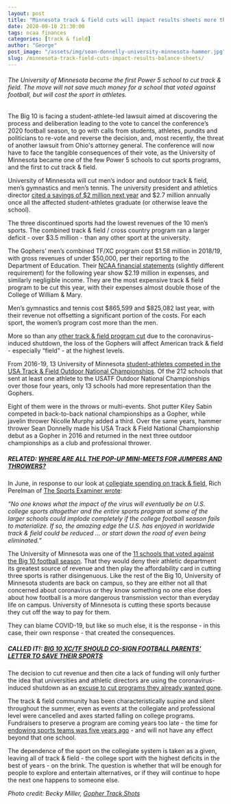```yaml
---
layout: post
title: "Minnesota track & field cuts will impact results sheets more than balance sheets"
date: 2020-09-10 21:30:00
tags: ncaa finances
categories: [track & field]
author: "George"
post_image: "/assets/img/sean-donnelly-university-minnesota-hammer.jpg"
slug: /minnesota-track-field-cuts-impact-results-balance-sheets/
---
```

<h6>The University of Minnesota became the first Power 5 school to cut track & field. The move will not save much money for a school that voted against football, but will cost the sport in athletes.</h6>

The Big 10 is facing a student-athlete-led lawsuit aimed at discovering the process and deliberation leading to the vote to cancel the conference’s 2020 football season, to go with calls from students, athletes, pundits and politicians to re-vote and reverse the decision, and, most recently, the threat of another lawsuit from Ohio's attorney general. The conference will now have to face the tangible consequences of their vote, as the University of Minnesota became one of the few Power 5 schools to cut sports programs, and the first to cut track & field.

University of Minnesota will cut men’s indoor and outdoor track & field, men’s gymnastics and men’s tennis. The university president and athletics director [cited a savings of $2 million next year](https://gophersports.com/news/2020/9/10/an-open-letter-to-the-university-of-minnesota-athletics-community.aspx) and $2.7 million annually once all the affected student-athletes graduate (or otherwise leave the school). 

The three discontinued sports had the lowest revenues of the 10 men’s sports. The combined track & field / cross country program ran a larger deficit - over $3.5 million - than any other sport at the university. 

The Gophers’ men’s combined TF/XC program cost $1.58 million in 2018/19, with gross revenues of under $50,000, per their reporting to the Department of Education. Their [NCAA financial statements](https://gophersports.com/sports/2018/5/21/ot-financial-reports-html.aspx) (slightly different requirement) for the following year show $2.19 million in expenses, and similarly negligible income. They are the most expensive track & field program to be cut this year, with their expenses almost double those of the College of William & Mary.

Men’s gymnastics and tennis cost $865,599 and $825,082 last year, with their revenue not offsetting a significant portion of the costs. For each sport, the women’s program cost more than the men. 

More so than any [other track & field program cut](https://nalathletics.com/blog/2020/08/10/more-college-track-and-field-cuts) due to the coronavirus-induced shutdown, the loss of the Gophers will affect American track & field - especially “field” - at the highest levels. 

From 2016-19, 13 University of Minnesota [student-athletes competed in the USA Track & Field Outdoor National Championships](https://nalathletics.com/blog/2020/08/03/finding-professional-track-and-field-athletes). Of the 212 schools that sent at least one athlete to the USATF Outdoor National Championships over those four years, only 13 schools had more representation than the Gophers.

Eight of them were in the throws or multi-events. Shot putter Kiley Sabin competed in back-to-back national championships as a Gopher, while javelin thrower Nicolle Murphy added a third. Over the same years, hammer thrower Sean Donnelly made his USA Track & Field National Championship debut as a Gopher in 2016 and returned in the next three outdoor championships as a club and professional thrower. 

##### <strong>RELATED: [WHERE ARE ALL THE POP-UP MINI-MEETS FOR JUMPERS AND THROWERS?](https://nalathletics.com/blog/2020/08/24/where-pop-up-meets-jumpers-throwers)</strong>

In June, in response to our look at [collegiate spending on track & field](https://nalathletics.com/blog/2020/06/11/collegiate-spending-track-and-field-governing-bodies), Rich Perelman of [The Sports Examiner wrote](http://www.thesportsexaminer.com/lane-one-study-shows-u-s-colleges-spent-almost-1-billion-on-track-with-more-than-25000-athletes-on-scholarship/): 

<em>“No one knows what the impact of the virus will eventually be on U.S. college sports altogether and the entire sports program at some of the larger schools could implode completely if the college football season fails to materialize. If so, the amazing edge the U.S. has enjoyed in worldwide track & field could be reduced … or start down the road of even being eliminated.”</em>

The University of Minnesota was one of the [11 schools that voted against the Big 10 football season](https://www.outkick.com/big-ten-reveals-11-3-vote-in-nebraska-players-court-case/). That they would deny their athletic department its greatest source of revenue and then play the affordability card in cutting three sports is rather disingenuous. Like the rest of the Big 10, University of Minnesota students are back on campus, so they are either not all that concerned about coronavirus or they know something no one else does about how football is a more dangerous transmission vector than everyday life on campus. University of Minnesota is cutting these sports because they cut off the way to pay for them. 

They can blame COVID-19, but like so much else, it is the response - in this case, their own response - that created the consequences.

##### <strong>CALLED IT!: [BIG 10 XC/TF SHOULD CO-SIGN FOOTBALL PARENTS' LETTER TO SAVE THEIR SPORTS](https://nalathletics.com/blog/2020/08/17/big-10-cross-country-track-and-field-football-parents)</strong>

The decision to cut revenue and then cite a lack of funding will only further the idea that universities and athletic directors are using the coronavirus-induced shutdown as an [excuse to cut programs they already wanted gone](https://nalathletics.com/blog/2020/09/04/college-track-and-field-cuts-football-not-help).

The track & field community has been characteristically supine and silent throughout the summer, even as events at the collegiate and professional level were cancelled and axes started falling on college programs. Fundraisers to preserve a program are coming years too late - the time for [endowing sports teams was five years ago](https://nalathletics.com/blog/2020/07/13/stanford-athletics-program-cuts-endowments) - and will not have any effect beyond that one school. 

The dependence of the sport on the collegiate system is taken as a given, leaving all of track & field - the college sport with the highest deficits in the best of years - on the brink. The question is whether that will be enough for people to explore and entertain alternatives, or if they will continue to hope the next one happens to someone else.

<em>Photo credit: Becky Miller, [Gopher Track Shots](https://www.gophertrackshots.net/)</em>
